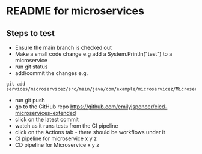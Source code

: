 # README for microservices

## Steps to test

* Ensure the main branch is checked out
* Make a small code change e.g add a System.Println("test") to a microservice
* run git status
* add/commit the changes e.g. 
```
git add services/microservicez/src/main/java/com/example/microservicez/MicroservicezApplication.java
```
* run git push
* go to the GitHub repo https://github.com/emilyjspencer/cicd-microservices-extended
* click on the latest commit 
* watch as it runs tests from the CI pipeline
* click on the Actions tab - there should be workflows under it 
* CI pipeline for microservice x y z
* CD pipeline for Microservice x y z